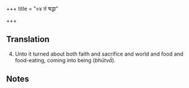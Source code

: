 +++
title = "०४ तं श्रद्धा"

+++
## Translation
4. Unto it turned about both faith and sacrifice and world and food and  
food-eating, coming into being (*bhūtvā́*).

## Notes

